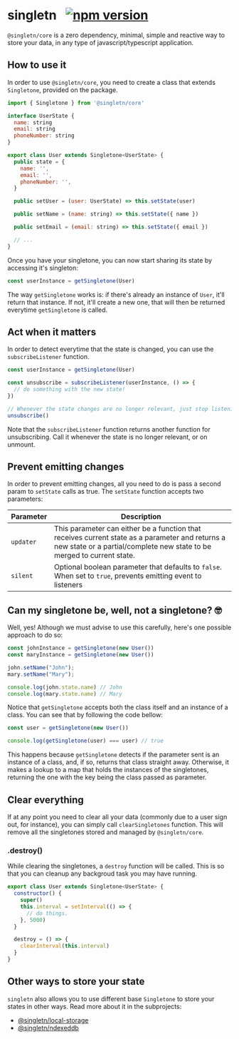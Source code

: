 # singletn  &#8194;[![npm version](https://img.shields.io/npm/v/@singletn/core.svg?style=flat)](https://www.npmjs.com/package/@singletn/core)

`@singletn/core` is a zero dependency, minimal, simple and reactive way to store your data, in any type of javascript/typescript application.

## How to use it

In order to use `@singletn/core`, you need to create a class that extends `Singletone`, provided on the package.

```js
import { Singletone } from '@singletn/core'

interface UserState {
  name: string
  email: string
  phoneNumber: string
}

export class User extends Singletone<UserState> {
  public state = {
    name: '',
    email: '',
    phoneNumber: '',
  }

  public setUser = (user: UserState) => this.setState(user)

  public setName = (name: string) => this.setState({ name })

  public setEmail = (email: string) => this.setState({ email })

  // ...
}
```

Once you have your singletone, you can now start sharing its state by accessing it's singleton:

```js
const userInstance = getSingletone(User)
```

The way `getSingletone` works is: if there's already an instance of `User`, it'll return that instance. If not, it'll create a new one, that will then be returned everytime `getSingletone` is called.

## Act when it matters

In order to detect everytime that the state is changed, you can use the `subscribeListener` function.

```js
const userInstance = getSingletone(User)

const unsubscribe = subscribeListener(userInstance, () => {
  // do something with the new state!
})

// Whenever the state changes are no longer relevant, just stop listening
unsubscribe()
```

Note that the `subscribeListener` function returns another function for unsubscribing. Call it whenever the state is no longer relevant, or on unmount.

## Prevent emitting changes

In order to prevent emitting changes, all you need to do is pass a second param to `setState` calls as true. 
The `setState` function accepts two parameters:

| Parameter | Description |
| --------- | ----------- |
| `updater`   | This parameter can either be a function that receives current state as a parameter and returns a new state or a partial/complete new state to be merged to current state. |
| `silent` | Optional boolean parameter that defaults to `false`. When set to `true`, prevents emitting event to listeners |

## Can my singletone be, well, not a singletone? 🤓

Well, yes! Although we must advise to use this carefully, here's one possible approach to do so:

```js
const johnInstance = getSingletone(new User())
const maryInstance = getSingletone(new User())

john.setName("John");
mary.setName("Mary");

console.log(john.state.name) // John
console.log(mary.state.name) // Mary
```

Notice that `getSingletone` accepts both the class itself and an instance of a class. You can see that by following the code bellow:

```js
const user = getSingletone(new User())

console.log(getSingletone(user) === user) // true
```

This happens because `getSingletone` detects if the parameter sent is an instance of a class, and, if so, returns that class straight away. Otherwise, it makes a lookup to a map that holds the instances of the singletones, returning the one with the key being the class passed as parameter. 

## Clear everything

If at any point you need to clear all your data (commonly due to a user sign out, for instance), you can simply call `clearSingletones` function.
This will remove all the singletones stored and managed by `@singletn/core`.

### .destroy()

While clearing the singletones, a `destroy` function will be called. This is so that you can cleanup any backgroud task you may have running.

```js
export class User extends Singletone<UserState> {
  constructor() {
    super()
    this.interval = setInterval(() => {
      // do things.
    }, 5000)
  }

  destroy = () => {
    clearInterval(this.interval)
  }
}
```

## Other ways to store your state

`singletn` also allows you to use different base `Singletone` to store your states in other ways. Read more about it in the subprojects:

- [@singletn/local-storage](../local-storage)
- [@singletn/ndexeddb](../indexeddb)
